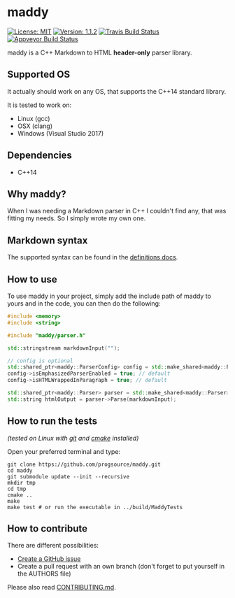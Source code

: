 # maddy

[![License: MIT](https://img.shields.io/badge/License-MIT-yellow.svg)](https://opensource.org/licenses/MIT)
[![Version: 1.1.2](https://img.shields.io/badge/Version-1.1.2-brightgreen.svg)](https://semver.org/)
[![Travis Build Status](https://travis-ci.org/progsource/maddy.svg?branch=master)](https://travis-ci.org/progsource/maddy)
[![Appveyor Build Status](https://ci.appveyor.com/api/projects/status/04m0lg27kigv1pg8/branch/master?svg=true)](https://ci.appveyor.com/project/progsource/maddy/branch/master)

maddy is a C++ Markdown to HTML **header-only** parser library.

## Supported OS

It actually should work on any OS, that supports the C++14 standard library.

It is tested to work on:

* Linux (gcc)
* OSX (clang)
* Windows (Visual Studio 2017)

## Dependencies

* C++14

## Why maddy?

When I was needing a Markdown parser in C++ I couldn't find any, that was
fitting my needs. So I simply wrote my own one.

## Markdown syntax

The supported syntax can be found in the [definitions docs](docs/definitions.md).

## How to use

To use maddy in your project, simply add the include path of maddy to yours
and in the code, you can then do the following:

```c++
#include <memory>
#include <string>

#include "maddy/parser.h"

std::stringstream markdownInput("");

// config is optional
std::shared_ptr<maddy::ParserConfig> config = std::make_shared<maddy::ParserConfig>();
config->isEmphasizedParserEnabled = true; // default
config->isHTMLWrappedInParagraph = true; // default

std::shared_ptr<maddy::Parser> parser = std::make_shared<maddy::Parser>(config);
std::string htmlOutput = parser->Parse(markdownInput);
```

## How to run the tests

*(tested on Linux with
[git](https://git-scm.com/book/en/v2/Getting-Started-Installing-Git) and
[cmake](https://cmake.org/install/) installed)*

Open your preferred terminal and type:

```shell
git clone https://github.com/progsource/maddy.git
cd maddy
git submodule update --init --recursive
mkdir tmp
cd tmp
cmake ..
make
make test # or run the executable in ../build/MaddyTests
```

## How to contribute

There are different possibilities:

* [Create a GitHub issue](https://github.com/progsource/maddy/issues/new)
* Create a pull request with an own branch (don't forget to put yourself in the
  AUTHORS file)

Please also read [CONTRIBUTING.md](CONTRIBUTING.md).
